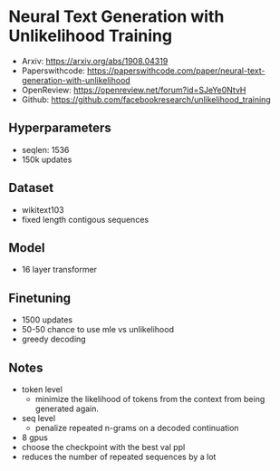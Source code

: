 # Neural Text Generation with Unlikelihood Training

-   Arxiv: https://arxiv.org/abs/1908.04319
-   Paperswithcode: https://paperswithcode.com/paper/neural-text-generation-with-unlikelihood
-   OpenReview: https://openreview.net/forum?id=SJeYe0NtvH
-   Github: https://github.com/facebookresearch/unlikelihood_training

## Hyperparameters

-   seqlen: 1536
-   150k updates

## Dataset

-   wikitext103
-   fixed length contigous sequences

## Model

-   16 layer transformer

## Finetuning

-   1500 updates
-   50-50 chance to use mle vs unlikelihood
-   greedy decoding

## Notes

-   token level
    -   minimize the likelihood of tokens from the context from being generated again.
-   seq level
    -   penalize repeated n-grams on a decoded continuation
-   8 gpus
-   choose the checkpoint with the best val ppl
-   reduces the number of repeated sequences by a lot
